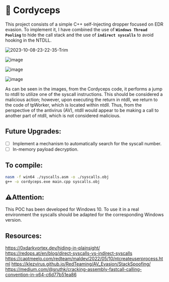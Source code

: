 # 🦠 Cordyceps
This project consists of a simple C++ self-Injecting dropper focused on EDR evasion. To implement it, I have combined the use of  **``Windows Thread Pooling``**  to hide the call stack and the use of  **``indirect syscalls``**  to avoid hooking in the NTDLL.
<br>

![2023-10-08-23-22-35-Trim](https://github.com/pard0p/Cordyceps/assets/79936108/060db2ad-2c02-4501-bc86-5be0cff78711)

![image](https://github.com/pard0p/Cordyceps/assets/79936108/5d2cb59c-0ea8-4f8b-ad68-298098e9b6c2)

![image](https://github.com/pard0p/Cordyceps/assets/79936108/1242c777-5c08-404d-8a7c-33da3e3cb478)

![image](https://github.com/pard0p/Cordyceps/assets/79936108/c74137be-8e4e-434b-b6c4-faf90baf7be2)

As can be seen in the images, from the Cordyceps code, it performs a jump to ntdll to utilize one of the syscall instructions. This should be considered a malicious action; however, upon executing the return in ntdll, we return to the code of tpWorker, which is located within ntdll. Thus, from the perspective of the antivirus (AV), ntdll would appear to be making a call to another part of ntdll, which is not considered malicious.

## Future Upgrades:
- [ ] Implement a mechanism to automatically search for the syscall number.
- [ ] In-memory payload decryption.

## To compile:

```bash
nasm -f win64 ./syscalls.asm -o ./syscalls.obj
g++ -o cordyceps.exe main.cpp syscalls.obj
```

## ⚠️Attention:

This POC has been developed for Windows 10. To use it in a real environment the syscalls should be adapted for the corresponding Windows version.

## Resources:

https://0xdarkvortex.dev/hiding-in-plainsight/
https://redops.at/en/blog/direct-syscalls-vs-indirect-syscalls
https://captmeelo.com/redteam/maldev/2022/05/10/ntcreateuserprocess.html
https://klezvirus.github.io/RedTeaming/AV_Evasion/StackSpoofing/
https://medium.com/@sruthk/cracking-assembly-fastcall-calling-convention-in-x64-c6d77b51ea86
